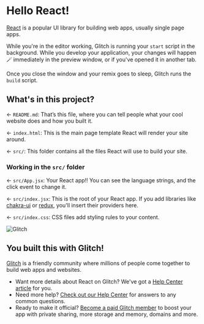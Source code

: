 # Hello React!

[React](https://reactjs.org) is a popular UI library for building web apps, usually single page apps. 

While you're in the editor working, Glitch is running your `start` script in the background. While you develop your application, your changes will happen 🪄 immediately in the preview window, or if you've opened it in another tab. 

Once you close the window and your remix goes to sleep, Glitch runs the `build` script. 

## What's in this project?

← `README.md`: That’s this file, where you can tell people what your cool website does and how you built it.

← `index.html`: This is the main page template React will render your site around.

← `src/`: This folder contains all the files React will use to build your site.

### Working in the `src/` folder

← `src/App.jsx`: Your React app!! You can see the language strings, and the click event to change it. 

← `src/index.jsx`: This is the root of your React app. If you add libraries like [chakra-ui](https://chakra-ui.com) or [redux](https://react-redux.js.org), you'll insert their providers here.

← `src/index.css`: CSS files add styling rules to your content.


![Glitch](https://cdn.glitch.com/a9975ea6-8949-4bab-addb-8a95021dc2da%2FLogo_Color.svg?v=1602781328576)

## You built this with Glitch!

[Glitch](https://glitch.com) is a friendly community where millions of people come together to build web apps and websites.

- Want more details about React on Glitch? We've got a [Help Center article](https://help.glitch.com/kb/article/112) for you.
- Need more help? [Check out our Help Center](https://help.glitch.com/) for answers to any common questions.
- Ready to make it official? [Become a paid Glitch member](https://glitch.com/pricing) to boost your app with private sharing, more storage and memory, domains and more.

